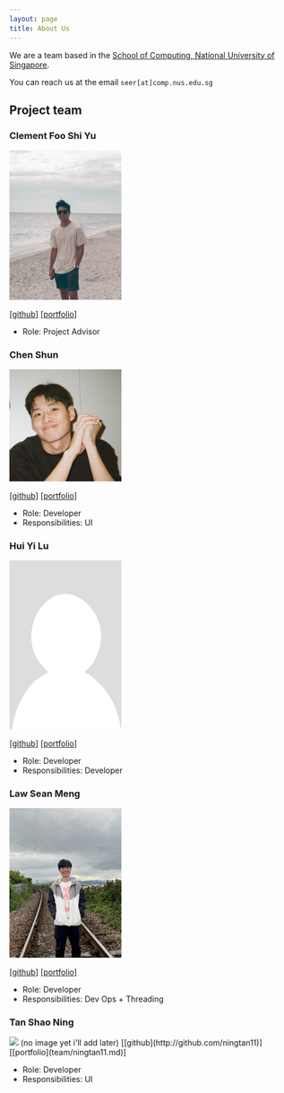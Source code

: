 ```yaml
---
layout: page
title: About Us
---
```


We are a team based in the [School of Computing, National University of Singapore](http://www.comp.nus.edu.sg).

You can reach us at the email `seer[at]comp.nus.edu.sg`

## Project team

### Clement Foo Shi Yu

<img src="images/cfsy.jpg" width="200px">

[[github](https://github.com/CFSY)]
[[portfolio](team/cfsy.md)]

* Role: Project Advisor

### Chen Shun

<img src="images/ciaoosuuu.png" width="200px">

[[github](http://github.com/ciaoosuuu)]
[[portfolio](team/ciaoosuuu.md)]

* Role: Developer
* Responsibilities: UI

### Hui Yi Lu

<img src="images/pewggls.png" width="200px">

[[github](http://github.com/pewggls)] [[portfolio](team/pewggls.md)]

* Role: Developer
* Responsibilities: Developer

### Law Sean Meng

<img src="images/seox123.png" width="200px">

[[github](http://github.com/seox123)]
[[portfolio](team/seox123.md)]

* Role: Developer
* Responsibilities: Dev Ops + Threading

### Tan Shao Ning

<img src="images/johndoe.png" width="200px">
(no image yet i'll add later)
[[github](http://github.com/ningtan11)]
[[portfolio](team/ningtan11.md)]

* Role: Developer
* Responsibilities: UI
